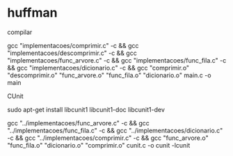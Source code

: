 # huffman

compilar

gcc "implementacoes/comprimir.c" -c && gcc "implementacoes/descomprimir.c" -c && gcc "implementacoes/func_arvore.c" -c && gcc "implementacoes/func_fila.c" -c && gcc "implementacoes/dicionario.c" -c && gcc "comprimir.o"  "descomprimir.o"  "func_arvore.o"  "func_fila.o"  "dicionario.o"  main.c -o main

CUnit

sudo apt-get install libcunit1 libcunit1-doc libcunit1-dev

gcc "../implementacoes/func_arvore.c" -c && gcc "../implementacoes/func_fila.c" -c && gcc "../implementacoes/dicionario.c" -c && gcc "../implementacoes/comprimir.c" -c && gcc "func_arvore.o" "func_fila.o" "dicionario.o" "comprimir.o" cunit.c -o cunit -lcunit
